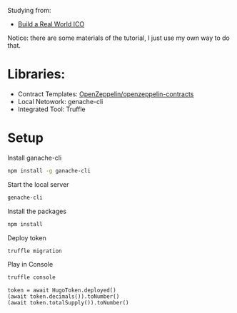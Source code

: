 
Studying from:

- [Build a Real World ICO](https://www.youtube.com/watch?v=2IqsgSyA8BQ&list=PLS5SEs8ZftgULF-lbxy-is9x_7mTMHFIN)

Notice: there are some materials of the tutorial, I just use my own way to do that.

# Libraries:
- Contract Templates: [OpenZeppelin/openzeppelin-contracts](https://github.com/OpenZeppelin/openzeppelin-contracts)
- Local Netowork: genache-cli
- Integrated Tool: Truffle

# Setup

Install ganache-cli
``` bash
npm install -g ganache-cli
```

Start the local server
``` bash
genache-cli
```

Install the packages
``` bash 
npm install
```

Deploy token
``` bash
truffle migration
```

Play in Console

``` bash
truffle console
```

```
token = await HugoToken.deployed()
(await token.decimals()).toNumber()
(await token.totalSupply()).toNumber()
```

